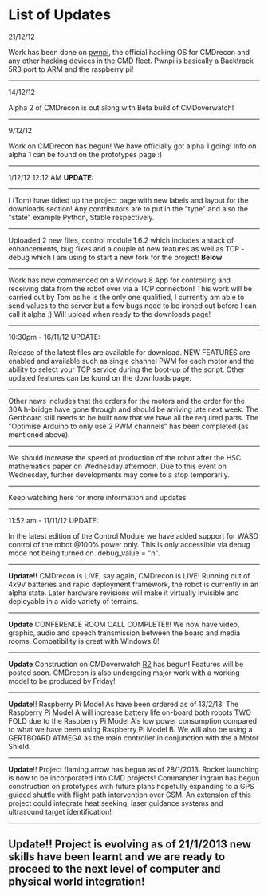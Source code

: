 # List of Updates #

21/12/12

Work has been done on [pwnpi](http://pwnpi.net), the official hacking OS for CMDrecon and any other hacking devices in the CMD fleet. Pwnpi is basically a Backtrack 5R3 port to ARM and the raspberry pi!

---

14/12/12

Alpha 2 of CMDrecon is out along with Beta build of CMDoverwatch!

---

9/12/12

Work on CMDrecon has begun! We have officially got alpha 1 going! Info on alpha 1 can be found on the prototypes page :)

---

1/12/12 12:12 AM **UPDATE:**

---

I (Tom) have tidied up the project page with new labels and layout for the downloads section! Any contributors are to put in the "type" and also the "state" example Python, Stable respectively.

---

Uploaded 2 new files, control module 1.6.2 which includes a stack of enhancements, bug fixes and a couple of new features as well as TCP - debug which I am using to start a new fork for the project! **Below**

---

Work has now commenced on a Windows 8 App for controlling and receiving data from the robot over via a TCP connection! This work will be carried out by Tom as he is the only one qualified, I currently am able to send values to the server but a few bugs need to be ironed out before I can call it alpha :) Will upload when ready to the downloads page!

---

10:30pm - 16/11/12
UPDATE:

Release of the latest files are available for download.  NEW FEATURES are enabled and available such as single channel PWM for each motor and the ability to select your TCP service during the boot-up of the script.  Other updated features can be found on the downloads page.

---

Other news includes that the orders for the motors and the order for the 30A h-bridge have gone through and should be arriving late next week.  The Gertboard still needs to be built now that we have all the required parts.  The "Optimise Arduino to only use 2 PWM channels" has been completed (as mentioned above).

---

We should increase the speed of production of the robot after the HSC mathematics paper on Wednesday afternoon.  Due to this event on Wednesday, further developments may come to a stop temporarily.

---

Keep watching here for more information and updates

---


11:52 am - 11/11/12
UPDATE:

In the latest edition of the Control Module we have added support for WASD control of the robot @100% power only.  This is only accessible via debug mode not being turned on.  debug\_value = "n".


---

**Update!!** CMDrecon is LIVE, say again, CMDrecon is LIVE! Running out of 4x9V batteries and rapid deployment framework, the robot is currently in an alpha state. Later hardware revisions will make it virtually invisible and deployable in a wide variety of terrains.

---

**Update**
CONFERENCE ROOM CALL COMPLETE!!! We now have video, graphic, audio and speech transmission between the board and media rooms. Compatibility is great with Windows 8!

---

**Update** Construction on CMDoverwatch [R2](https://code.google.com/p/cmd-robot/source/detail?r=2) has begun! Features will be posted soon. CMDrecon is also undergoing major work with a working model to be produced by Friday!

---

**Update**!! Raspberry Pi Model As have been ordered as of 13/2/13.  The Raspberry Pi Model A will increase battery life on-board both robots TWO FOLD due to the Raspberry Pi Model A's low power consumption compared to what we have been using Raspberry Pi Model B.  We will also be using a GERTBOARD ATMEGA as the main controller in conjunction with the a Motor Shield.

---

**Update**!! Project flaming arrow has begun as of 28/1/2013. Rocket launching is now to be incorporated into CMD projects! Commander Ingram has begun construction on prototypes with future plans hopefully expanding to a GPS guided shuttle with flight path intervention over GSM. An extension of this project could integrate heat seeking, laser guidance systems and ultrasound target identification!

---

**Update**!! Project is evolving as of 21/1/2013 new skills have been learnt and we are ready to proceed to the next level of computer and physical world integration!
---